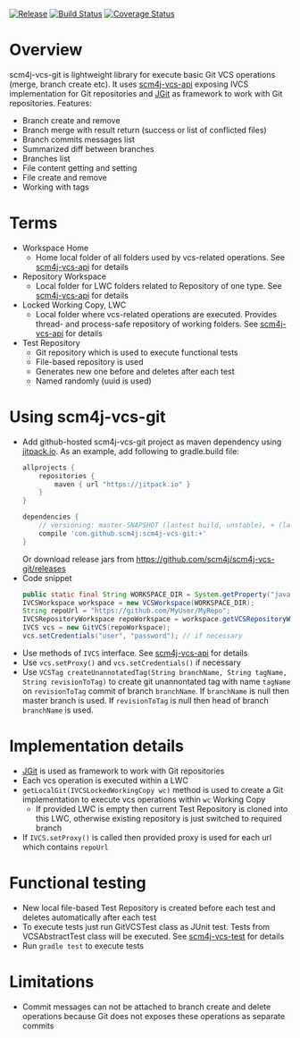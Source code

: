 [![Release](https://jitpack.io/v/scm4j/scm4j-vcs-git.svg)](https://jitpack.io/#scm4j/scm4j-vcs-git)
[![Build Status](https://travis-ci.org/scm4j/scm4j-vcs-git.svg?branch=master)](https://travis-ci.org/scm4j/scm4j-vcs-git)
[![Coverage Status](https://coveralls.io/repos/github/scm4j/scm4j-vcs-git/badge.svg?branch=master)](https://coveralls.io/github/scm4j/scm4j-vcs-git?branch=master)

# Overview
scm4j-vcs-git is lightweight library for execute basic Git VCS operations (merge, branch create etc). It uses [scm4j-vcs-api](https://github.com/scm4j/scm4j-vcs-api) exposing IVCS implementation for Git repositories and [JGit](https://eclipse.org/jgit/) as framework to work with Git repositories.
Features:
- Branch create and remove
- Branch merge with result return (success or list of conflicted files)
- Branch commits messages list
- Summarized diff between branches
- Branches list
- File content getting and setting
- File create and remove
- Working with tags

# Terms
- Workspace Home
  - Home local folder of all folders used by vcs-related operations. See [scm4j-vcs-api](https://github.com/scm4j/scm4j-vcs-api) for details
- Repository Workspace
  - Local folder for LWC folders related to Repository of one type. See [scm4j-vcs-api](https://github.com/scm4j/scm4j-vcs-api) for details
- Locked Working Copy, LWC
  - Local folder where vcs-related operations are executed. Provides thread- and process-safe repository of working folders. See [scm4j-vcs-api](https://github.com/scm4j/scm4j-vcs-api) for details
- Test Repository
  - Git repository which is used to execute functional tests
  - File-based repository is used
  - Generates new one before and deletes after each test
  - Named randomly (uuid is used) 

# Using scm4j-vcs-git
- Add github-hosted scm4j-vcs-git project as maven dependency using [jitpack.io](https://jitpack.io/). As an example, add following to gradle.build file:
	```gradle
	allprojects {
		repositories {
			maven { url "https://jitpack.io" }
		}
	}
	
	dependencies {
	 	// versioning: master-SNAPSHOT (lastest build, unstable), + (lastest release, stable) or certain version (e.g. 1.1)
		compile 'com.github.scm4j:scm4j-vcs-git:+'
	}
	```
	Or download release jars from https://github.com/scm4j/scm4j-vcs-git/releases
- Code snippet
	```java
	public static final String WORKSPACE_DIR = System.getProperty("java.io.tmpdir") + "git-workspaces";
	IVCSWorkspace workspace = new VCSWorkspace(WORKSPACE_DIR);
	String repoUrl = "https://github.com/MyUser/MyRepo";
	IVCSRepositoryWorkspace repoWorkspace = workspace.getVCSRepositoryWorkspace(repoUrl);
	IVCS vcs = new GitVCS(repoWorkspace);
	vcs.setCredentials("user", "password"); // if necessary
	```
- Use methods of `IVCS` interface. See [scm4j-vcs-api](https://github.com/scm4j/scm4j-vcs-api) for details
- Use `vcs.setProxy()` and `vcs.setCredentials()` if necessary
- Use `VCSTag createUnannotatedTag(String branchName, String tagName, String revisionToTag)` to create git unannontated tag with name `tagName` on `revisionToTag` commit of branch `branchName`. If `branchName` is null then master branch is used. If `revisionToTag` is null then head of branch `branchName` is used.

# Implementation details
- [JGit](https://eclipse.org/jgit/) is used as framework to work with Git repositories
- Each vcs operation is executed within a LWC
- `getLocalGit(IVCSLockedWorkingCopy wc)` method is used to create a Git implementation to execute vcs operations within `wc` Working Copy
  - If provided LWC is empty then current Test Repository is cloned into this LWC, otherwise existing repository is just switched to required branch
- If `IVCS.setProxy()` is called then provided proxy is used for each url which contains `repoUrl`

# Functional testing
- New local file-based Test Repository is created before each test and deletes automatically after each test
- To execute tests just run GitVCSTest class as JUnit test. Tests from VCSAbstractTest class will be executed. See [scm4j-vcs-test](https://github.com/scm4j/scm4j-vcs-test) for details
- Run `gradle test` to execute tests

# Limitations
- Commit messages can not be attached to branch create and delete operations because Git does not exposes these operations as separate commits
